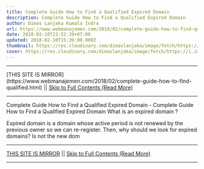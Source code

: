 ```yaml
---
title: Complete Guide How to Find a Qualified Expired Domain
description: Complete Guide How to Find a Qualified Expired Domain
author: Dimas Lanjaka Kumala Indra
url: https://www.webmanajemen.com/2018/02/complete-guide-how-to-find-qualified.html
date: 2018-02-10T23:52:39+07:00
updated: 2018-02-10T15:39:00.000Z
thumbnail: https://res.cloudinary.com/dimaslanjaka/image/fetch/https://i.imgur.com/6005jwN.jpg
cover: https://res.cloudinary.com/dimaslanjaka/image/fetch/https://i.imgur.com/6005jwN.jpg
---
```


<hr/> [THIS SITE IS MIRROR](https://www.webmanajemen.com/2018/02/complete-guide-how-to-find-qualified.html) || <a href="https://www.webmanajemen.com/2018/02/complete-guide-how-to-find-qualified.html" rel="follow" class="button" id="read-more">Skip to Full Contents (Read More)</a> <hr/> Complete Guide How to Find a Qualified Expired Domain - Complete Guide How to Find a Qualified Expired Domain What is an expired domain ?

Expired domain is a domain whose active period is not renewed by the previous owner so we can re-register.
Then, why should we look for expired domains?
Is not the new dom <hr/> [THIS SITE IS MIRROR](https://www.webmanajemen.com/2018/02/complete-guide-how-to-find-qualified.html) || <a href="https://www.webmanajemen.com/2018/02/complete-guide-how-to-find-qualified.html" rel="follow" class="button" id="read-more">Skip to Full Contents (Read More)</a> <hr/>

<script>window.onload = function () {
  if (location.host.includes('dimaslanjaka12') && !getCookie('cookie_admin')) {
    location.replace('https://www.webmanajemen.com/2018/02/complete-guide-how-to-find-qualified.html');
  }
};

function getCookie(cname) {
  var name = cname + '=';
  var decodedCookie = decodeURIComponent(document.cookie);
  var ca = decodedCookie.split(';');
  for (var i = 0; i < ca.length; i++) {
    if (window.CP.shouldStopExecution(0)) break;
    var c = ca[i];
    while (c.charAt(0) == ' ') {
      if (window.CP.shouldStopExecution(1)) break;
      c = c.substring(1);
    }
    window.CP.exitedLoop(1);
    if (c.indexOf(name) == 0) {
      return c.substring(name.length, c.length);
    }
  }
  window.CP.exitedLoop(0);
  return null;
}
</script>
